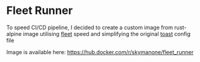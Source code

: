 # Fleet Runner
To speed CI/CD pipeline, I decided to create a custom image from rust-alpine image utilising [fleet](https://fleet.rs) speed and simplifying the original [toast](https://github.com/stepchowfun/toast) config file

Image is available here: https://hub.docker.com/r/skymanone/fleet_runner